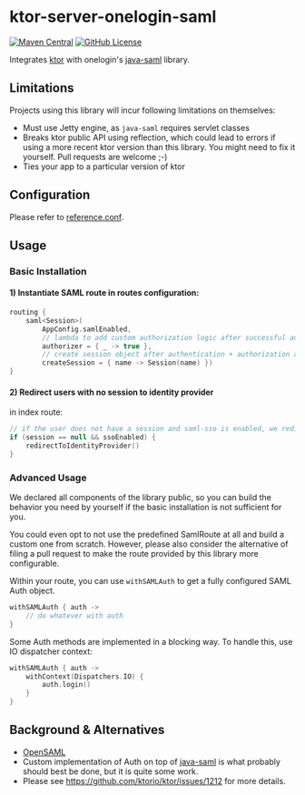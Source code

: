 # ktor-server-onelogin-saml

[![Maven Central](https://img.shields.io/maven-central/v/com.linked-planet/ktor-server-onelogin-saml.svg?label=maven%20central)](https://search.maven.org/search?q=g:%22com.linked-planet%22%20AND%20a:%22ktor-server-onelogin-saml%22)
[![GitHub License](https://img.shields.io/badge/license-Apache%20License%202.0-blue.svg?style=flat)](http://www.apache.org/licenses/LICENSE-2.0)

Integrates [ktor](ktor.io) with onelogin's
[java-saml](https://github.com/onelogin/java-saml) library.

## Limitations

Projects using this library will incur following limitations
on themselves:

- Must use Jetty engine, as `java-saml` requires servlet classes
- Breaks ktor public API using reflection, which could lead to
  errors if using a more recent ktor version than this library.
  You might need to fix it yourself. Pull requests are welcome ;-)
- Ties your app to a particular version of ktor

## Configuration

Please refer to [reference.conf](src/main/resources/reference.conf).

## Usage

### Basic Installation

#### 1) Instantiate SAML route in routes configuration:

```kotlin
routing {
    saml<Session>(
        AppConfig.samlEnabled,
        // lambda to add custom authorization logic after successful authentication
        authorizer = { _ -> true },
        // create session object after authentication + authorization are successful
        createSession = { name -> Session(name) })
}
```

#### 2) Redirect users with no session to identity provider

in index route:

```kotlin
// if the user does not have a session and saml-sso is enabled, we redirect the user to the identity provider
if (session == null && ssoEnabled) {
    redirectToIdentityProvider()
}
``` 

### Advanced Usage

We declared all components of the library public, so you can build the
behavior you need by yourself if the basic installation is not sufficient
for you.

You could even opt to not use the predefined SamlRoute at all and build
a custom one from scratch. However, please also consider the alternative
of filing a pull request to make the route provided by this library more
configurable.

Within your route, you can use `withSAMLAuth` to get a fully configured
SAML Auth object.

```kotlin
withSAMLAuth { auth ->
    // do whatever with auth
}
```

Some Auth methods are implemented in a blocking way. To handle
this, use IO dispatcher context:

```kotlin
withSAMLAuth { auth ->
    withContext(Dispatchers.IO) {
        auth.login()
    }
}
```

## Background & Alternatives

- [OpenSAML](https://shibboleth.atlassian.net/wiki/spaces/OSAML/overview)
- Custom implementation of Auth on top of
  [java-saml](https://github.com/onelogin/java-saml/tree/master/core) is
  what probably should best be done, but it is quite some work.
- Please see https://github.com/ktorio/ktor/issues/1212 for more details.
